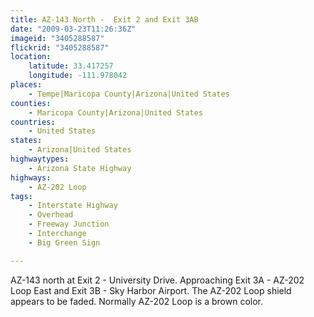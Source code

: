 ```yaml
---
title: AZ-143 North -  Exit 2 and Exit 3AB
date: "2009-03-23T11:26:36Z"
imageid: "3405288587"
flickrid: "3405288587"
location:
    latitude: 33.417257
    longitude: -111.978042
places:
    - Tempe|Maricopa County|Arizona|United States
counties:
    - Maricopa County|Arizona|United States
countries:
    - United States
states:
    - Arizona|United States
highwaytypes:
    - Arizona State Highway
highways:
    - AZ-202 Loop
tags:
    - Interstate Highway
    - Overhead
    - Freeway Junction
    - Interchange
    - Big Green Sign

---
```

AZ-143 north at Exit 2 - University Drive. Approaching Exit 3A - AZ-202 Loop East and Exit 3B - Sky Harbor Airport. The AZ-202 Loop shield appears to be faded. Normally AZ-202 Loop is a brown color.